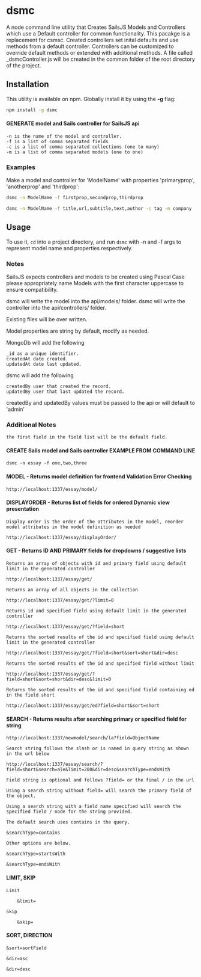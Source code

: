 # dsmc

A node command line utility that Creates SailsJS Models and Controllers which use a Default controller for common functionality. This pacakge is a replacement for csmsc.
Created controllers set inital defaults and use methods from a default controller. Controllers can be customized to override default methods or extended with additional methods. 
A file called _dsmcController.js will be created in the common folder of the root directory of the project.

## Installation

This utility is available on npm. Globally install it by using the **-g** flag:

```bash
npm install -g dsmc
```
#### GENERATE model and Sails controller for SailsJS api
	
	-n is the name of the model and controller.
	-f is a list of comma separated fields
	-c is a list of comma separated collections (one to many)
	-m is a list of comma separated models (one to one)

### Examples

Make a model and controller for 'ModelName' with properties 'primaryprop', 'anotherprop' and 'thirdprop':

```bash
dsmc -n ModelName -f firstprop,secondprop,thirdprop
```

```bash
dsmc -n ModelName -f title,url,subtitle,text,author -c tag -m company
```

## Usage

To use it, `cd` into a project directory, and run `dsmc` with -n and -f args to represent model name and properties respectively.

### Notes

SailsJS expects controllers and models to be created using Pascal Case please appropriately name Models with the first character uppercase to ensure compatibility.

dsmc will write the model into the api/models/ folder.
dsmc will write the controller into the api/controllers/ folder.

Existing files will be over written.

Model properties are string by default, modify as needed.

MongoDb will add the following

	_id as a unique identifier.
	createdAt date created.
	updatedAt date last updated.

dsmc will add the following

	createdBy user that created the record.
	updatedBy user that last updated the record.

createdBy and updatedBy values must be passed to the api or will default to 'admin'

### Additional Notes

	the first field in the field list will be the default field.

#### CREATE Sails model and Sails controller EXAMPLE FROM COMMAND LINE

	dsmc -n essay -f one,two,three 

#### MODEL - Returns model definition for frontend Validation Error Checking

	http://localhost:1337/essay/model/

#### DISPLAYORDER - Returns list of fields for ordered Dynamic view presentation

	Display order is the order of the attributes in the model, reorder model attributes in the model definition as needed

	http://localhost:1337/essay/displayOrder/

#### GET - Returns ID AND PRIMARY fields for dropdowns / suggestive lists

	Returns an array of objects with id and primary field using default limit in the generated controller

	http://localhost:1337/essay/get/

	Returns an array of all objects in the collection

	http://localhost:1337/essay/get/?limit=0

	Returns id and specified field using default limit in the generated controller

	http://localhost:1337/essay/get/?field=short

	Returns the sorted results of the id and specified field using default limit in the generated controller

	http://localhost:1337/essay/get/?field=short&sort=short&dir=desc

	Returns the sorted results of the id and specified field without limit

	http://localhost:1337/essay/get/?field=short&sort=short&dir=desc&limit=0

	Returns the sorted results of the id and specified field containing ed in the field short

	http://localhost:1337/essay/get/ed?field=short&sort=short

#### SEARCH - Returns results after searching primary or specified field for string

	http://localhost:1337/newmodel/search/la?field=ObjectName

	Search string follows the slash or is named in query string as shown in the url below

	http://localhost:1337/essay/search/?field=short&search=ale&limit=200&dir=desc&searchType=endsWith

	Field string is optional and follows ?field= or the final / in the url

	Using a search string without field= will search the primary field of the object.

	Using a search string with a field name specified will search the specified field / node for the string provided.

	The default search uses contains in the query.

	&searchType=contains

	Other options are below.

	&searchType=startsWith

	&searchType=endsWith


#### LIMIT, SKIP

	Limit

		&limit=

	Skip

		&skip= 

#### SORT, DIRECTION

	&sort=sortField

	&dir=asc

	&dir=desc

